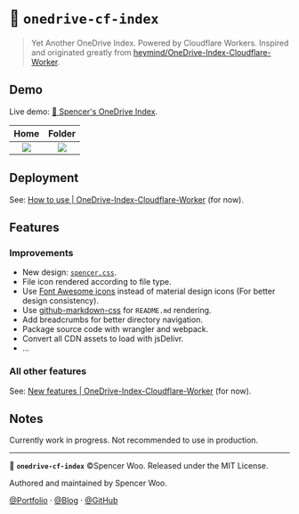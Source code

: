 # 📁 `onedrive-cf-index`

> Yet Another OneDrive Index. Powered by Cloudflare Workers. Inspired and originated greatly from [heymind/OneDrive-Index-Cloudflare-Worker](https://github.com/heymind/OneDrive-Index-Cloudflare-Worker).

## Demo

Live demo: [📁 Spencer's OneDrive Index](https://storage.spencerwoo.com/).

|                                 Home                                 |                                Folder                                |
| :------------------------------------------------------------------: | :------------------------------------------------------------------: |
| ![](https://cdn.spencer.felinae98.cn/blog/2020/08/200806_153117.png) | ![](https://cdn.spencer.felinae98.cn/blog/2020/08/200806_153124.png) |

## Deployment

See: [How to use | OneDrive-Index-Cloudflare-Worker](https://github.com/heymind/OneDrive-Index-Cloudflare-Worker#%E5%92%8B%E7%94%A8) (for now).

## Features

### Improvements

- New design: [`spencer.css`](themes/spencer.css).
- File icon rendered according to file type.
- Use [Font Awesome icons](https://fontawesome.com/) instead of material design icons (For better design consistency).
- Use [github-markdown-css](https://github.com/sindresorhus/github-markdown-css) for `README.md` rendering.
- Add breadcrumbs for better directory navigation.
- Package source code with wrangler and webpack.
- Convert all CDN assets to load with jsDelivr.
- ...

### All other features

See: [New features | OneDrive-Index-Cloudflare-Worker](https://github.com/heymind/OneDrive-Index-Cloudflare-Worker#-%E6%96%B0%E7%89%B9%E6%80%A7-v11) (for now).

## Notes

Currently work in progress. Not recommended to use in production.

---

📁 **`onedrive-cf-index`** ©Spencer Woo. Released under the MIT License.

Authored and maintained by Spencer Woo.

[@Portfolio](https://spencerwoo.com/) · [@Blog](https://blog.spencerwoo.com/) · [@GitHub](https://github.com/spencerwooo)
